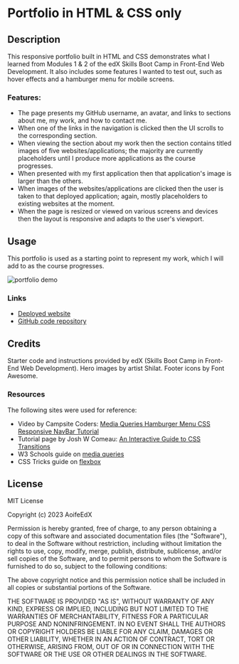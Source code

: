 # Portfolio in HTML & CSS only

## Description

This responsive portfolio built in HTML and CSS demonstrates what I learned from Modules 1 & 2 of the edX Skills Boot Camp in Front-End Web Development. It also includes some features I wanted to test out, such as hover effects and a hamburger menu for mobile screens.

### Features:
* The page presents my GitHub username, an avatar, and links to sections about me, my work, and how to contact me.
* When one of the links in the navigation is clicked then the UI scrolls to the corresponding section.
* When viewing the section about my work then the section contains titled images of five websites/applications; the majority are currently placeholders until I produce more applications as the course progresses.
* When presented with my first application then that application's image is larger than the others.
* When images of the websites/applications are clicked then the user is taken to that deployed application; again, mostly placeholders to existing websites at the moment.
* When the page is resized or viewed on various screens and devices then the layout is responsive and adapts to the user's viewport.

## Usage

This portfolio is used as a starting point to represent my work, which I will add to as the course progresses.

![portfolio demo](./assets/images/portfolio-demo.gif)

### Links

* [Deployed website](https://aoifeedx.github.io/portfolio-html-css/)
* [GitHub code repository](https://github.com/AoifeEdX/portfolio-html-css)

## Credits

Starter code and instructions provided by edX (Skills Boot Camp in Front-End Web Development). Hero images by artist Shilat. Footer icons by Font Awesome.

### Resources

The following sites were used for reference:

* Video by Campsite Coders: [Media Queries Hamburger Menu CSS Responsive NavBar Tutorial](https://www.youtube.com/watch?v=LciQi9PMnFY)
* Tutorial page by Josh W Comeau: [An Interactive Guide to CSS Transitions](https://www.joshwcomeau.com/animation/css-transitions/)
* W3 Schools guide on [media queries](https://www.w3schools.com/css/css3_mediaqueries.asp)
* CSS Tricks guide on [flexbox](https://css-tricks.com/snippets/css/a-guide-to-flexbox/)

## License

MIT License

Copyright (c) 2023 AoifeEdX

Permission is hereby granted, free of charge, to any person obtaining a copy of this software and associated documentation files (the "Software"), to deal in the Software without restriction, including without limitation the rights to use, copy, modify, merge, publish, distribute, sublicense, and/or sell copies of the Software, and to permit persons to whom the Software is furnished to do so, subject to the following conditions:

The above copyright notice and this permission notice shall be included in all copies or substantial portions of the Software.

THE SOFTWARE IS PROVIDED "AS IS", WITHOUT WARRANTY OF ANY KIND, EXPRESS OR IMPLIED, INCLUDING BUT NOT LIMITED TO THE WARRANTIES OF MERCHANTABILITY, FITNESS FOR A PARTICULAR PURPOSE AND NONINFRINGEMENT. IN NO EVENT SHALL THE AUTHORS OR COPYRIGHT HOLDERS BE LIABLE FOR ANY CLAIM, DAMAGES OR OTHER LIABILITY, WHETHER IN AN ACTION OF CONTRACT, TORT OR OTHERWISE, ARISING FROM, OUT OF OR IN CONNECTION WITH THE SOFTWARE OR THE USE OR OTHER DEALINGS IN THE
SOFTWARE.
